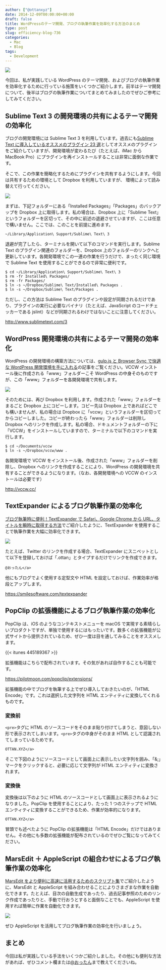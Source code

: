 ```yaml
---
author: ["@ottanxyz"]
date: 2014-12-09T00:00:00+00:00
draft: false
title: WordPressのテーマ開発、ブログの執筆作業を効率化する方法のまとめ
type: post
slug: efficiency-blog-736
categories:
  - Mac
  - Blog
tags:
  - Development
---
```


![](/uploads/2014/12/141203-547ecbe329ea3.jpg)

今回は、私が実践している WordPress のテーマ開発、およびブログの執筆作業を効率化するために行っている施策をいくつかご紹介します。前半はテーマ開発について、後半はブログの執筆作業についてまとめてみましたのでぜひご参考にしてみてください。

## Sublime Text 3 の開発環境の共有によるテーマ開発の効率化

ブログの開発環境には Sublime Text 3 を利用しています。過去にも[Sublime Text に導入しているオススメのプラグイン 23 選](/posts/2014/09/sublime-text-plugin-321/)としてオススメのプラグインをご紹介していますが、開発環境が変わるたび（たとえば、iMac から MacBook Pro）にプラグインを再インストールすることは非常に面倒な作業です。

そこで、この作業を簡略化するためにプラグインを共有するようにします。今回は共有するための環境として Dropbox を利用していますが、
環境によって読み替えて行ってください。

![](/uploads/2014/12/141203-547ed23343ec4.png)

まずは、下記フォルダーにある「Installed Packages」「Packages」のバックアップを Dropbox 上に取得します。私の場合は、Dropbox 上に「Sublime Text」というフォルダーを区切って、その中に前述の退避させていますが、ここは任意で構いません。ここでは、このことを前提に進めます。

    ~/Library/Application\ Support/Sublime\ Text\ 3

退避が完了したら、ターミナルを開いて以下のコマンドを実行します。Sublime Text のプラグイン関連のフォルダーを、Dropbox 上のフォルダーのリンクへと更新しています。各開発環境でこの一連の作業を行うだけで、まったく同じ環境で Sublime Text を使用することができるので非常に便利です。

    $ cd ~/Library/Application\ Support/Sublime\ Text\ 3
    $ rm -fr Installed\ Packages/
    $ rm -fr Packages/
    $ ln -s ~/Dropbox/Sublime\ Text/Installed\ Packages .
    $ ln -s ~/Dropbox/Sublime\ Text/Packages .

ただし、この方法は Sublime Text のプラグインや設定が同期されるだけであり、プラグインの実行に必要なバイナリ（たとえば、JavaScript のコードチェッカーである jslint）などが同期されるわけではないことに注意してください。

http://www.sublimetext.com/3

## WordPress 開発環境の共有によるテーマ開発の効率化

WordPress の開発環境の構築方法については、[gulp.js と Browser Sync で快適な WordPress 開発環境を手に入れる](/posts/2014/09/gulp-browser-sync-476/)の記事をご覧ください。VCCW インストール後に作成される「www」フォルダーこそ WordPress の中身そのものですが、この「www」フォルダーを各開発環境で共有します。

![](/uploads/2014/12/141203-547ed230e1e02.png)

そのためには、再び Dropbox を利用します。作成された「www」フォルダーをまるごと Dropbox 上にコピーします。コピー先は Dropbox 上であればどこでも構いませんが、私の場合は Dropbox に「vccw」というフォルダーを区切ってからコピーしました。コピーが終わったら「www」フォルダーは削除し Dropbox へのリンクを作成します。私の場合、ドキュメントフォルダーの下に「VCCW」をインストールしていますので、ターミナルで以下のコマンドを実行します。

    $ cd ~/Documents/vccw
    $ ln -s ~/Dropbox/vccw/www .

各開発環境で VCCW をインストール後、作成された「www」フォルダーを削除し、Dropbox へのリンクを作成することにより、WordPress の開発環境を共有することができるようになります。（なお、各開発環境への VCCW のインストールは必要です）

http://vccw.cc/

## TextExpander によるブログ執筆作業の効率化

[ブログ執筆時に便利！TextExpander で Safari、Google Chrome から URL、タイトルを瞬時に取得する方法](/posts/2014/12/textexpander-safari-googlechrome-730/)でご紹介したように、TextExpander を使用することで執筆作業を大幅に効率化できます。

![](/uploads/2014/12/141203-547ed23707e07.png)

たとえば、Twitter のリンクを作成する場合、TextExpander にスニペットとして以下を登録しておけば「.ottan」とタイプするだけでリンクを作成できます。

    @おったん</a>

他にもブログでよく使用する定型文や HTML を設定しておけば、作業効率が格段とアップします。

https://smilesoftware.com/textexpander

## PopClip の拡張機能によるブログ執筆作業の効率化

PopClip は、iOS のようなコンテキストメニューを macOS で実現する素晴らしいプロダクトですが、単独で使用するにはもったいです。数多くの拡張機能が公式サイトから提供されているため、ぜひ一度は目を通してみることをオススメします。

{{< itunes 445189367 >}}

拡張機能はこちらで配布されています。その気があれば自作することも可能です。

https://pilotmoon.com/popclip/extensions/

拡張機能の中でブログを執筆する上でぜひ導入しておきたいのが、「HTML Encode」です。これは選択した文字列を HTML エンティティに変換してくれるものです。

### 変換前

`<pre>`タグに HTML のソースコードをそのまま貼り付けてしまうと、意図しない形で表示されてしまいます。`<pre>`タグの中身がそのまま HTML として認識されてしまっているためです。

    OTTAN.XYZ</a>

そこで下図のようにソースコードとして画面上に表示したい文字列を囲み、「&;」マークをクリックすると、必要に応じて文字列が HTML エンティティに変換されます。

### 変換後

変換後は以下のように HTML のソースコードとして画面上に表示されるようになりました。PopClip を使用することにより、たった 1 つのステップで HTML エンティティに変換することができるため、作業が効率的になります。

    OTTAN.XYZ</a>

冒頭でも述べたように PopClip の拡張機能は「HTML Encode」だけではありません。その他にも多数の拡張機能が配布されているのでぜひご覧になってみてください。

## MarsEdit ＋ AppleScript の組合わせによるブログ執筆作業の効率化

[MarsEdit をより便利に高速に活用するためのスクリプト集](/posts/2014/12/marsedit-script-619/)でご紹介したように、MarsEdit と AppleScript を組み合わせることによりさまざまな作業を自動化できます。たとえば、目次の自動生成であったり、過去記事参照のためのリンク作成であったりと、手動で行おうとすると面倒なことでも、AppleScript を使用すれば簡単に作業を自動化できます。

![](/uploads/2014/12/141208-548556b1041cb.png)

ぜひ AppleScript を活用してブログ執筆作業の効率化を行いましょう。

## まとめ

今回は私が実践している手法をいくつかご紹介しました。その他にも便利な方法があれば、ぜひコメント欄または[@おったん](https://twitter.com/ottanxyz)まで教えてくださいね。
